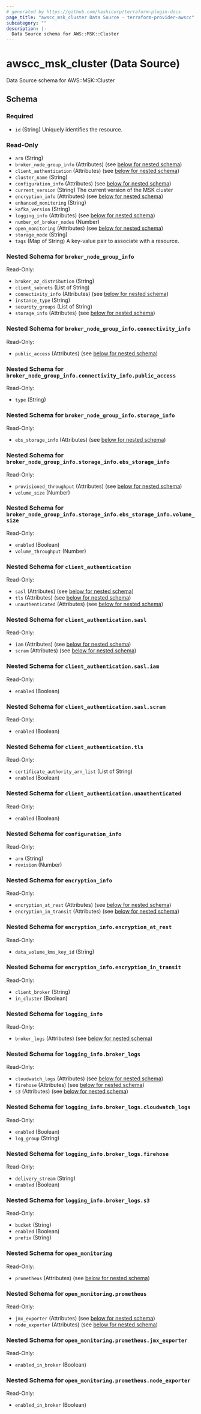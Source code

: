 ```yaml
---
# generated by https://github.com/hashicorp/terraform-plugin-docs
page_title: "awscc_msk_cluster Data Source - terraform-provider-awscc"
subcategory: ""
description: |-
  Data Source schema for AWS::MSK::Cluster
---
```


# awscc_msk_cluster (Data Source)

Data Source schema for AWS::MSK::Cluster



<!-- schema generated by tfplugindocs -->
## Schema

### Required

- `id` (String) Uniquely identifies the resource.

### Read-Only

- `arn` (String)
- `broker_node_group_info` (Attributes) (see [below for nested schema](#nestedatt--broker_node_group_info))
- `client_authentication` (Attributes) (see [below for nested schema](#nestedatt--client_authentication))
- `cluster_name` (String)
- `configuration_info` (Attributes) (see [below for nested schema](#nestedatt--configuration_info))
- `current_version` (String) The current version of the MSK cluster
- `encryption_info` (Attributes) (see [below for nested schema](#nestedatt--encryption_info))
- `enhanced_monitoring` (String)
- `kafka_version` (String)
- `logging_info` (Attributes) (see [below for nested schema](#nestedatt--logging_info))
- `number_of_broker_nodes` (Number)
- `open_monitoring` (Attributes) (see [below for nested schema](#nestedatt--open_monitoring))
- `storage_mode` (String)
- `tags` (Map of String) A key-value pair to associate with a resource.

<a id="nestedatt--broker_node_group_info"></a>
### Nested Schema for `broker_node_group_info`

Read-Only:

- `broker_az_distribution` (String)
- `client_subnets` (List of String)
- `connectivity_info` (Attributes) (see [below for nested schema](#nestedatt--broker_node_group_info--connectivity_info))
- `instance_type` (String)
- `security_groups` (List of String)
- `storage_info` (Attributes) (see [below for nested schema](#nestedatt--broker_node_group_info--storage_info))

<a id="nestedatt--broker_node_group_info--connectivity_info"></a>
### Nested Schema for `broker_node_group_info.connectivity_info`

Read-Only:

- `public_access` (Attributes) (see [below for nested schema](#nestedatt--broker_node_group_info--connectivity_info--public_access))

<a id="nestedatt--broker_node_group_info--connectivity_info--public_access"></a>
### Nested Schema for `broker_node_group_info.connectivity_info.public_access`

Read-Only:

- `type` (String)



<a id="nestedatt--broker_node_group_info--storage_info"></a>
### Nested Schema for `broker_node_group_info.storage_info`

Read-Only:

- `ebs_storage_info` (Attributes) (see [below for nested schema](#nestedatt--broker_node_group_info--storage_info--ebs_storage_info))

<a id="nestedatt--broker_node_group_info--storage_info--ebs_storage_info"></a>
### Nested Schema for `broker_node_group_info.storage_info.ebs_storage_info`

Read-Only:

- `provisioned_throughput` (Attributes) (see [below for nested schema](#nestedatt--broker_node_group_info--storage_info--ebs_storage_info--provisioned_throughput))
- `volume_size` (Number)

<a id="nestedatt--broker_node_group_info--storage_info--ebs_storage_info--provisioned_throughput"></a>
### Nested Schema for `broker_node_group_info.storage_info.ebs_storage_info.volume_size`

Read-Only:

- `enabled` (Boolean)
- `volume_throughput` (Number)





<a id="nestedatt--client_authentication"></a>
### Nested Schema for `client_authentication`

Read-Only:

- `sasl` (Attributes) (see [below for nested schema](#nestedatt--client_authentication--sasl))
- `tls` (Attributes) (see [below for nested schema](#nestedatt--client_authentication--tls))
- `unauthenticated` (Attributes) (see [below for nested schema](#nestedatt--client_authentication--unauthenticated))

<a id="nestedatt--client_authentication--sasl"></a>
### Nested Schema for `client_authentication.sasl`

Read-Only:

- `iam` (Attributes) (see [below for nested schema](#nestedatt--client_authentication--sasl--iam))
- `scram` (Attributes) (see [below for nested schema](#nestedatt--client_authentication--sasl--scram))

<a id="nestedatt--client_authentication--sasl--iam"></a>
### Nested Schema for `client_authentication.sasl.iam`

Read-Only:

- `enabled` (Boolean)


<a id="nestedatt--client_authentication--sasl--scram"></a>
### Nested Schema for `client_authentication.sasl.scram`

Read-Only:

- `enabled` (Boolean)



<a id="nestedatt--client_authentication--tls"></a>
### Nested Schema for `client_authentication.tls`

Read-Only:

- `certificate_authority_arn_list` (List of String)
- `enabled` (Boolean)


<a id="nestedatt--client_authentication--unauthenticated"></a>
### Nested Schema for `client_authentication.unauthenticated`

Read-Only:

- `enabled` (Boolean)



<a id="nestedatt--configuration_info"></a>
### Nested Schema for `configuration_info`

Read-Only:

- `arn` (String)
- `revision` (Number)


<a id="nestedatt--encryption_info"></a>
### Nested Schema for `encryption_info`

Read-Only:

- `encryption_at_rest` (Attributes) (see [below for nested schema](#nestedatt--encryption_info--encryption_at_rest))
- `encryption_in_transit` (Attributes) (see [below for nested schema](#nestedatt--encryption_info--encryption_in_transit))

<a id="nestedatt--encryption_info--encryption_at_rest"></a>
### Nested Schema for `encryption_info.encryption_at_rest`

Read-Only:

- `data_volume_kms_key_id` (String)


<a id="nestedatt--encryption_info--encryption_in_transit"></a>
### Nested Schema for `encryption_info.encryption_in_transit`

Read-Only:

- `client_broker` (String)
- `in_cluster` (Boolean)



<a id="nestedatt--logging_info"></a>
### Nested Schema for `logging_info`

Read-Only:

- `broker_logs` (Attributes) (see [below for nested schema](#nestedatt--logging_info--broker_logs))

<a id="nestedatt--logging_info--broker_logs"></a>
### Nested Schema for `logging_info.broker_logs`

Read-Only:

- `cloudwatch_logs` (Attributes) (see [below for nested schema](#nestedatt--logging_info--broker_logs--cloudwatch_logs))
- `firehose` (Attributes) (see [below for nested schema](#nestedatt--logging_info--broker_logs--firehose))
- `s3` (Attributes) (see [below for nested schema](#nestedatt--logging_info--broker_logs--s3))

<a id="nestedatt--logging_info--broker_logs--cloudwatch_logs"></a>
### Nested Schema for `logging_info.broker_logs.cloudwatch_logs`

Read-Only:

- `enabled` (Boolean)
- `log_group` (String)


<a id="nestedatt--logging_info--broker_logs--firehose"></a>
### Nested Schema for `logging_info.broker_logs.firehose`

Read-Only:

- `delivery_stream` (String)
- `enabled` (Boolean)


<a id="nestedatt--logging_info--broker_logs--s3"></a>
### Nested Schema for `logging_info.broker_logs.s3`

Read-Only:

- `bucket` (String)
- `enabled` (Boolean)
- `prefix` (String)




<a id="nestedatt--open_monitoring"></a>
### Nested Schema for `open_monitoring`

Read-Only:

- `prometheus` (Attributes) (see [below for nested schema](#nestedatt--open_monitoring--prometheus))

<a id="nestedatt--open_monitoring--prometheus"></a>
### Nested Schema for `open_monitoring.prometheus`

Read-Only:

- `jmx_exporter` (Attributes) (see [below for nested schema](#nestedatt--open_monitoring--prometheus--jmx_exporter))
- `node_exporter` (Attributes) (see [below for nested schema](#nestedatt--open_monitoring--prometheus--node_exporter))

<a id="nestedatt--open_monitoring--prometheus--jmx_exporter"></a>
### Nested Schema for `open_monitoring.prometheus.jmx_exporter`

Read-Only:

- `enabled_in_broker` (Boolean)


<a id="nestedatt--open_monitoring--prometheus--node_exporter"></a>
### Nested Schema for `open_monitoring.prometheus.node_exporter`

Read-Only:

- `enabled_in_broker` (Boolean)


